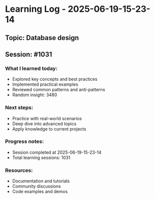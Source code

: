 # Learning Log - 2025-06-19-15-23-14

## Topic: Database design
## Session: #1031

### What I learned today:
- Explored key concepts and best practices
- Implemented practical examples  
- Reviewed common patterns and anti-patterns
- Random insight: 3480

### Next steps:
- Practice with real-world scenarios
- Deep dive into advanced topics
- Apply knowledge to current projects

### Progress notes:
- Session completed at 2025-06-19-15-23-14
- Total learning sessions: 1031

### Resources:
- Documentation and tutorials
- Community discussions
- Code examples and demos
